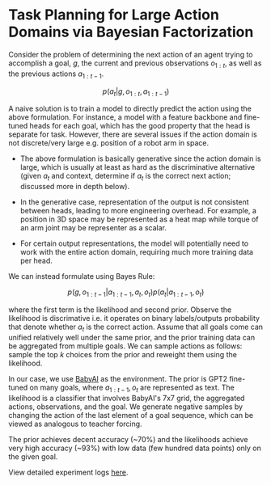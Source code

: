 # Task Planning for Large Action Domains via Bayesian Factorization

Consider the problem of determining the next action of an agent trying to accomplish a goal, $g$, the current and previous observations $o_{1:t}$, as well as the previous actions $a_{1:t-1}$.

$$p(a_t|g, o_{1:t}, a_{1:t-1})$$

A naive solution is to train a model to directly predict the action using the above formulation. For instance, a model with a feature backbone and fine-tuned heads for each goal, which has the good property that the head is separate for task. However, there are several issues if the action domain is not discrete/very large e.g. position of a robot arm in space.

- The above formulation is basically generative since the action domain is large, which is usually at least as hard as the discriminative alternative (given $a_t$ and context, determine if $a_t$ is the correct next action; discussed more in depth below). 

- In the generative case, representation of the output is not consistent between heads, leading to more engineering overhead. For example, a position in 3D space may be represented as a heat map while torque of an arm joint may be representer as a scalar.

- For certain output representations, the model will potentially need to work with the entire action domain, requiring much more training data per head. 

We can instead formulate using Bayes Rule:

$$p(g, o_{1:t-1}|a_{1:t-1}, a_t, o_t)p(a_t|a_{1:t-1}, o_t)$$

where the first term is the likelihood and second prior. Observe the likelihood is discrimative i.e. it operates on binary labels/outputs probability that denote whether $a_t$ is the correct action. Assume that all goals come can unified relatively well under the same prior, and the prior training data can be aggregated from multiple goals. We can sample actions as follows: sample the top $k$ choices from the prior and reweight them using the likelihood.

In our case, we use [BabyAI](https://openreview.net/forum?id=rJeXCo0cYX) as the environment. The prior is GPT2 fine-tuned on many goals, where $a_{1:t-1}, o_t$ are represented as text. The likelihood is a classifier that involves BabyAI's 7x7 grid, the aggregated actions, observations, and the goal. We generate negative samples by changing the action of the last element of a goal sequence, which can be viewed as analogous to teacher forcing.

The prior achieves decent accuracy (~70%) and the likelihoods achieve very high accuracy (~93%) with low data (few hundred data points) only on the given goal. 

View detailed experiment logs [here](https://www.dropbox.com/sh/toemdplohy5239o/AAAjtiFgDbrUjc503eQG5WPta?dl=0).
